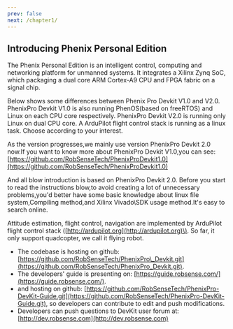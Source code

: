 ```yaml
---
prev: false 
next: /chapter1/
---
```


## Introducing Phenix Personal Edition

The Phenix Personal Edition is an intelligent control, computing and networking platform for unmanned systems. It integrates a Xilinx Zynq SoC, which packaging a dual core ARM Cortex-A9 CPU and FPGA fabric on a signal chip.

Below shows some differences between Phenix Pro Devkit V1.0 and V2.0. PhenixPro Devkit V1.0 is also running PhenOS\(based on freeRTOS\) and Linux on each CPU core respectively. PhenixPro Devkit V2.0 is running only Linux on dual CPU core. A ArduPilot flight control stack is running as a linux task. Choose according to your interest.

As the version progresses,we mainly use version PhenixPro Devkit 2.0 now.If you want to know more about PhenixPro Devkit V1.0,you can see: [https://github.com/RobSenseTech/PhenixProDevkit1.0](https://github.com/RobSenseTech/PhenixProDevkit1.0)

And all blow introduction is based on PhenixPro Devkit 2.0. Before you start to read the instructions blow,to avoid creating a lot of unnecessary problems,you'd better have some basic knowledge about linux file system,Compiling method,and Xilinx Vivado\SDK usage method.It's easy to search online.

Attitude estimation, flight control, navigation are implemented by ArduPilot flight control stack \([http://ardupilot.org](http://ardupilot.org)\). So far, it only support quadcopter, we call it flying robot.

* The codebase is hosting on github: [https://github.com/RobSenseTech/PhenixPro\_Devkit.git](https://github.com/RobSenseTech/PhenixPro_Devkit.git).
* The developers' guide is presenting on: [https://guide.robsense.com/](https://guide.robsense.com/).
* and hosting on github: [https://github.com/RobSenseTech/PhenixPro-DevKit-Guide.git](https://github.com/RobSenseTech/PhenixPro-DevKit-Guide.git), so developers can contribute to edit and push modifications.
* Developers can push questions to DevKit user forum at: [http://dev.robsense.com](http://dev.robsense.com)

